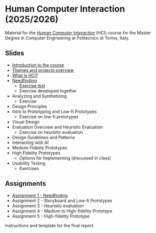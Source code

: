 # Human Computer Interaction (2025/2026)

Material for the _[Human Computer Interaction](https://github.com/polito-hci-2025)_ (HCI) course for the Master Degree in Computer Engineering at Politecnico di Torino, Italy.

## Slides

* [Introduction to the course](./slides/00-intro.pdf)
* [Themes and projects overview](./slides/00-themes-projects-overview.pdf)
* [What is HCI?](./slides/01-whatisHCI.pdf)
* [Needfinding](./slides/02-needfinding.pdf)
  * [Exercise text](./slides/02b-needfinding-exercise.pdf)
  * Exercise developed together
* Analyzing and Synthetizing
  * Exercise
* Design Principles
* Intro to Prototyping and Low-fi Prototypes
  * Exercise on low-fi prototypes
* Visual Design
* Evaluation Overview and Heuristic Evaluation
  * Exercise on heuristic evaluation
* Design Guidelines and Patterns
* Interacting with AI
* Medium Fidelity Prototypes
* High Fidelity Prototypes
  * Options for Implementing (discussed in class)
* Usability Testing
  * Exercises


## Assignments
* [Assignment 1 - Needfinding](./assignments/A1-needfinding.pdf)
* Assignment 2 - Storyboard and Low-fi Prototypes
* Assignment 3 - Heuristic evaluation
* Assignment 4 - Medium to High-fidelity Prototype
* Assignment 5 - High-fidelity Prototype

Instructions and template for the final report.
